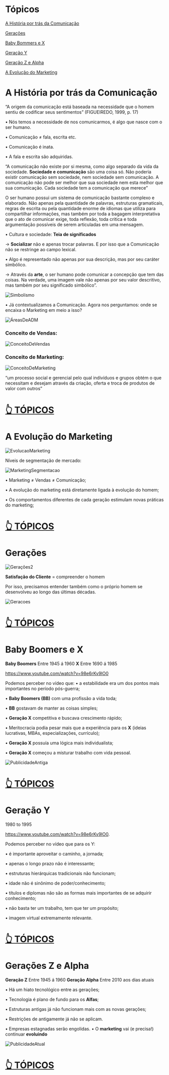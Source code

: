 # Tópicos

[A História por trás da Comunicação](#a-hist%C3%B3ria-por-tr%C3%A1s-da-comunica%C3%A7%C3%A3o)

[Gerações](#gera%C3%A7%C3%B5es)

[Baby Bommers e X](#baby-boomers-e-x)

[Geração Y](#geração-y)

[Geração Z e Alpha](#gerações-z-e-alpha)

[A Evolução do Marketing](#a-evolu%C3%A7%C3%A3o-do-marketing)

# A História por trás da Comunicação

“A origem da comunicação está baseada na
necessidade que o homem sentiu de
codificar seus sentimentos” (FIGUEIREDO, 1999, p. 17)

• Nós temos a necessidade de nos
comunicarmos, é algo que nasce com o ser
humano.

• Comunicação ≠ fala, escrita etc.

• Comunicação é inata.

• A fala e escrita são adquiridas.

“A comunicação não existe por si
mesma, como algo separado da vida
da sociedade. **Sociedade e**
**comunicação** são uma coisa só. Não
poderia existir comunicação sem
sociedade, nem sociedade sem
comunicação. A comunicação não
pode ser melhor que sua sociedade
nem esta melhor que sua
comunicação. Cada sociedade tem a
comunicação que merece”

O ser humano possui um sistema de comunicação bastante complexo e elaborado. Não apenas
pela quantidade de palavras, estruturas gramaticais, regras de escrita ou pela quantidade enorme
de idiomas que utiliza para compartilhar informações, mas também por toda a bagagem
interpretativa que o ato de comunicar exige, toda reflexão, toda critica e toda argumentação
possíveis de serem articuladas em uma mensagem.

• Cultura e sociedade:
**Teia de significados**

→ **Socializar** não e apenas trocar palavras. E por isso que a Comunicação não se restringe ao
campo lexical.


• Algo é representado não
apenas por sua
descrição, mas por seu
caráter simbólico.

→ Através da **arte**, o ser humano pode comunicar a concepção que tem das coisas. Na
verdade, uma imagem vale não apenas por seu valor descritivo, mas também por seu
significado simbólico”.

![Simbolismo](img/Simbolismo.PNG)

• Já contextualizamos a Comunicação. Agora nos
perguntamos: onde se encaixa o Marketing em
meio a isso?

![ÁreasDeADM](img/AreasDeADM.PNG)

### Conceito de Vendas:

![ConceitoDeVendas](img/ConceitoDeVendas.PNG)

### Conceito de Marketing:

![ConceitoDeMarketing](img/ConceitoDeMarketing.PNG)

“um processo social e gerencial
pelo qual indivíduos e grupos
obtém o que necessitam e
desejam através da criação, oferta
e troca de produtos de valor com
outros”

# [👆 TÓPICOS](#tópicos)

# A Evolução do Marketing

![EvolucaoMarketing](img/EvolucaoMarketing.PNG)

Níveis de segmentação de mercado:

![MarketingSegmentacao](img/MarketingSegmentacao.PNG)

• Marketing ≠ Vendas ≠
Comunicação;

• A evolução do marketing está
diretamente ligada à
evolução do homem;

• Os comportamentos
diferentes de cada geração
estimulam novas práticas do
marketing;

# [👆 TÓPICOS](#tópicos)

# Gerações

![Gerações2](img/Gerações2.PNG)

**Satisfação do Cliente** = compreender o homem

Por isso, precisamos
entender também como
o próprio homem se
desenvolveu ao longo
das últimas décadas.

![Geracoes](img/Geracoes.PNG)

# [👆 TÓPICOS](#tópicos)

# Baby Boomers e X
**Baby Boomers** Entre 1945 á 1960
**X** Entre 1690 á 1985

<https://www.youtube.com/watch?v=98e6rKv9lO0>

Podemos perceber no vídeo que:
• a estabilidade era um dos pontos mais importantes no período pós-guerra;

• **Baby Boomers (BB)** com uma profissão a vida toda;

• **BB** gostavam de manter as coisas simples;

• **Geração X** competitiva e buscava crescimento rápido;

• Meritocracia podia pesar mais que a experiência para os
**X** (ideias lucrativas, MBAs, especializações, currículo);

• **Geração X** possuía uma lógica mais
individualista;

• **Geração X** começou a misturar trabalho
com vida pessoal.

![PublicidadeAntiga](img/PublicidadeAntiga.PNG)

# [👆 TÓPICOS](#tópicos)

# Geração Y
1980 to 1995

<https://www.youtube.com/watch?v=98e6rKv9lO0>. 

Podemos perceber no vídeo que para os Y:

• é importante aproveitar o caminho, a jornada;

• apenas o longo prazo não é interessante;

• estruturas hierárquicas tradicionais não funcionam;

• idade não é sinônimo de poder/conhecimento;

• títulos e diplomas não são as formas mais importantes de se adquirir conhecimento;

• não basta ter um trabalho, tem que ter um
propósito;

• imagem virtual extremamente relevante.

# [👆 TÓPICOS](#tópicos)

# Gerações Z e Alpha
**Geração Z** Entre 1945 á 1960
**Geração Alpha** Entre 2010 aos dias atuais

• Há um hiato tecnológico entre as gerações;

• Tecnologia é plano de fundo para os **Alfas**;

• Estruturas antigas já não funcionam mais com as novas gerações;

• Restrições de antigamente já não se aplicam.

• Empresas estagnadas serão engolidas.
• O **marketing** vai (e precisa!) continuar
**evoluindo**

![PublicidadeAtual](img/PublicidadeAtual.PNG)

# [👆 TÓPICOS](#tópicos)
